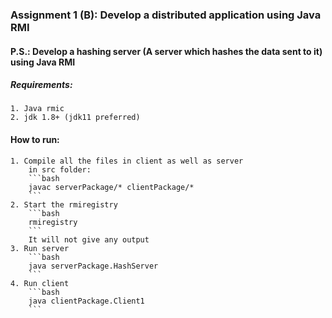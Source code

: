 ### Assignment 1 (B): Develop a distributed application using Java RMI

#### P.S.: Develop a hashing server (A server which hashes the data sent to it) using Java RMI

##### Requirements: 
	1. Java rmic
	2. jdk 1.8+ (jdk11 preferred)

#### How to run:
	1. Compile all the files in client as well as server
		in src folder:
		```bash
		javac serverPackage/* clientPackage/*
		```
	2. Start the rmiregistry
		```bash
		rmiregistry
		```
		It will not give any output
	3. Run server
		```bash
		java serverPackage.HashServer
		```
	4. Run client
		```bash
		java clientPackage.Client1
		```